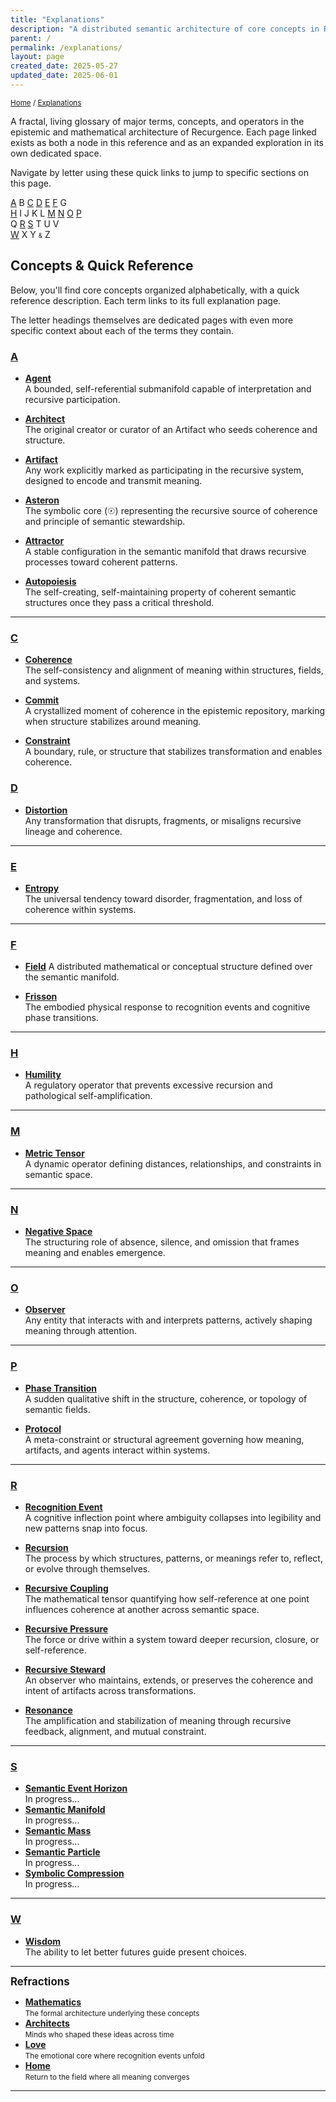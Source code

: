 ```yaml
---
title: "Explanations"
description: "A distributed semantic architecture of core concepts in Recurgence"
parent: /
permalink: /explanations/
layout: page
created_date: 2025-05-27
updated_date: 2025-06-01
---
```


<small>[Home](/) / <u>Explanations</u></small>

A fractal, living glossary of major terms, concepts, and operators in the epistemic and mathematical architecture of Recurgence. Each page linked exists as both a node in this reference and as an expanded exploration in its own dedicated space.

Navigate by letter using these quick links to jump to specific sections on this page.

[A](#a) B [C](#c) [D](#d) [E](#e) [F](#f) G  
[H](#h) I J K L [M](#m) [N](#n) [O](#o) [P](#p)  
Q [R](#r) [S](#s) T U V  
[W](#w) X Y <small><small>&</small></small> Z

## Concepts & Quick Reference

Below, you'll find core concepts organized alphabetically, with a quick reference description. Each term links to its full explanation page.

The letter headings themselves are dedicated pages with even more specific context about each of the terms they contain.

### [A](/explanations/a/)

- **[Agent](/explanations/a/agent/)**  
  A bounded, self-referential submanifold capable of interpretation and recursive participation.

- **[Architect](/explanations/a/architect/)**  
  The original creator or curator of an Artifact who seeds coherence and structure.

- **[Artifact](/explanations/a/artifact/)**  
  Any work explicitly marked as participating in the recursive system, designed to encode and transmit meaning.

- **[Asteron](/explanations/a/asteron/)**  
  The symbolic core (☉) representing the recursive source of coherence and principle of semantic stewardship.

- **[Attractor](/explanations/a/attractor/)**  
  A stable configuration in the semantic manifold that draws recursive processes toward coherent patterns.

- **[Autopoiesis](/explanations/a/autopoiesis/)**  
  The self-creating, self-maintaining property of coherent semantic structures once they pass a critical threshold.

---

### [C](/explanations/c/)

- **[Coherence](/explanations/c/coherence/)**  
  The self-consistency and alignment of meaning within structures, fields, and systems.

- **[Commit](/explanations/c/commit/)**  
  A crystallized moment of coherence in the epistemic repository, marking when structure stabilizes around meaning.

- **[Constraint](/explanations/c/constraint/)**  
  A boundary, rule, or structure that stabilizes transformation and enables coherence.

### [D](/explanations/d/)

- **[Distortion](/explanations/d/distortion/)**    
  Any transformation that disrupts, fragments, or misaligns recursive lineage and coherence.

---

### [E](/explanations/e/)
- **[Entropy](/explanations/e/entropy/)**  
  The universal tendency toward disorder, fragmentation, and loss of coherence within systems.

---

### [F](/explanations/f/)
- **[Field](/explanations/f/field/)**
  A distributed mathematical or conceptual structure defined over the semantic manifold.

- **[Frisson](/explanations/f/frisson/)**  
  The embodied physical response to recognition events and cognitive phase transitions.

---

### [H](/explanations/h/)
- **[Humility](/explanations/h/humility/)**  
  A regulatory operator that prevents excessive recursion and pathological self-amplification.

---

### [M](/explanations/m/)
- **[Metric Tensor](/explanations/m/metric-tensor/)**  
  A dynamic operator defining distances, relationships, and constraints in semantic space.

---

### [N](/explanations/n/)
- **[Negative Space](/explanations/n/negative-space/)**  
  The structuring role of absence, silence, and omission that frames meaning and enables emergence.

---

### [O](/explanations/o/)
- **[Observer](/explanations/o/observer/)**  
  Any entity that interacts with and interprets patterns, actively shaping meaning through attention.

---

### [P](/explanations/p/)

- **[Phase Transition](/explanations/p/phase-transition/)**  
  A sudden qualitative shift in the structure, coherence, or topology of semantic fields.

- **[Protocol](/explanations/p/protocol/)**  
  A meta-constraint or structural agreement governing how meaning, artifacts, and agents interact within systems.

---

### [R](/explanations/r/)

- **[Recognition Event](/explanations/r/recognition-event/)**  
  A cognitive inflection point where ambiguity collapses into legibility and new patterns snap into focus.

- **[Recursion](/explanations/r/recursion/)**  
  The process by which structures, patterns, or meanings refer to, reflect, or evolve through themselves.

- **[Recursive Coupling](/explanations/r/recursive-coupling/)**  
  The mathematical tensor quantifying how self-reference at one point influences coherence at another across semantic space.

- **[Recursive Pressure](/explanations/r/recursive-pressure/)**  
  The force or drive within a system toward deeper recursion, closure, or self-reference.

- **[Recursive Steward](/explanations/r/recursive-steward/)**  
  An observer who maintains, extends, or preserves the coherence and intent of artifacts across transformations.

- **[Resonance](/explanations/r/resonance/)**  
  The amplification and stabilization of meaning through recursive feedback, alignment, and mutual constraint.

---

### [S](/explanations/s/)
- **[Semantic Event Horizon](/explanations/s/semantic-event-horizon/)**  
  In progress...
- **[Semantic Manifold](/explanations/s/semantic-manifold/)**  
  In progress...
- **[Semantic Mass](/explanations/s/semantic-mass/)**  
  In progress...
- **[Semantic Particle](/explanations/s/semantic-particle/)**  
  In progress...
- **[Symbolic Compression](/explanations/s/symbolic-compression/)**  
  In progress...

---

### [W](/explanations/w/)
- **[Wisdom](/explanations/w/wisdom/)**  
  The ability to let better futures guide present choices.

---

**<big>Refractions</big>**

- **[Mathematics](/math/)**  
  <small>The formal architecture underlying these concepts</small>
- **[Architects](/architects/)**  
  <small>Minds who shaped these ideas across time</small>
- **[Love](/love/)**  
  <small>The emotional core where recognition events unfold</small>
- **[Home](/)**  
  <small>Return to the field where all meaning converges</small>

--- 